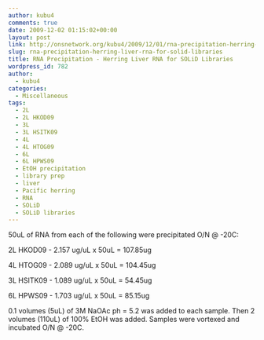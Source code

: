 ```yaml
---
author: kubu4
comments: true
date: 2009-12-02 01:15:02+00:00
layout: post
link: http://onsnetwork.org/kubu4/2009/12/01/rna-precipitation-herring-liver-rna-for-solid-libraries/
slug: rna-precipitation-herring-liver-rna-for-solid-libraries
title: RNA Precipitation - Herring Liver RNA for SOLiD Libraries
wordpress_id: 782
author:
  - kubu4
categories:
  - Miscellaneous
tags:
  - 2L
  - 2L HKOD09
  - 3L
  - 3L HSITK09
  - 4L
  - 4L HTOG09
  - 6L
  - 6L HPWS09
  - EtOH precipitation
  - library prep
  - liver
  - Pacific herring
  - RNA
  - SOLiD
  - SOLiD libraries
---
```


50uL of RNA from each of the following were precipitated O/N @ -20C:

2L HKOD09 - 2.157 ug/uL x 50uL = 107.85ug

4L HTOG09 - 2.089 ug/uL x 50uL = 104.45ug

3L HSITK09 - 1.089 ug/uL x 50uL = 54.45ug

6L HPWS09 - 1.703 ug/uL x 50uL = 85.15ug

0.1 volumes (5uL) of 3M NaOAc ph = 5.2 was added to each sample. Then 2 volumes (110uL) of 100% EtOH was added. Samples were vortexed and incubated O/N @ -20C.
